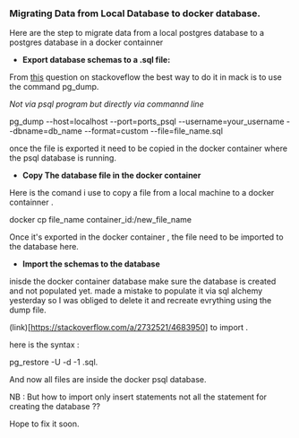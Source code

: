 ### Migrating Data from Local Database to docker database.

Here are the step to migrate data from a local postgres database to a postgres database in a docker containner

- **Export database schemas to a .sql file:**

From [this](https://stackoverflow.com/a/50823671/4683950) question on stackoveflow the best way to do it in mack is to use the command pg_dump.

*Not via psql program but directly via commannd line*

pg_dump --host=localhost --port=ports_psql --username=your_username --dbname=db_name --format=custom --file=file_name.sql

once the file is exported it need to be copied in the docker container where the psql database is running.

- **Copy The database file in the docker container**

Here is the comand i use to copy a file from a local machine to a docker containner .

docker cp file_name container_id:/new_file_name

Once it's exported in the docker container , the file need to be imported to the database here.

- **Import the schemas to the database**

inisde the docker container database make sure the database is created and not populated yet.
made a mistake to populate it via sql alchemy yesterday so I was obliged to delete it and recreate evrything using the dump file.

(link)[https://stackoverflow.com/a/2732521/4683950] to import .

here is the syntax :

pg_restore -U <username> -d <dbname> -1 <filename>.sql.

And now all files are inside the docker psql database.

NB : But how to import only insert statements not all the statement for creating the database ??

Hope to fix it soon.

